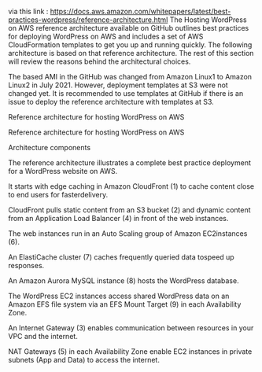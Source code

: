 via this link : https://docs.aws.amazon.com/whitepapers/latest/best-practices-wordpress/reference-architecture.html
The Hosting WordPress on AWS reference architecture available on GitHub outlines best practices for deploying WordPress on AWS and includes a set of AWS CloudFormation templates to get you up and running quickly. The following architecture is based on that reference architecture. The rest of this section will review the reasons behind the architectural choices.

The based AMI in the GitHub was changed from Amazon Linux1 to Amazon Linux2 in July 2021. However, deployment templates at S3 were not changed yet. It is recommended to use templates at GitHub if there is an issue to deploy the reference architecture with templates at S3.

Reference architecture for hosting WordPress on AWS

Reference architecture for hosting WordPress on AWS

Architecture components

The reference architecture illustrates a complete best practice deployment for a WordPress website on AWS.

It starts with edge caching in Amazon CloudFront (1) to cache content close to end users for fasterdelivery.

CloudFront pulls static content from an S3 bucket (2) and dynamic content from an Application Load Balancer (4) in front of the web instances.

The web instances run in an Auto Scaling group of Amazon EC2instances (6).

An ElastiCache cluster (7) caches frequently queried data tospeed up responses.

An Amazon Aurora MySQL instance (8) hosts the WordPress database.

The WordPress EC2 instances access shared WordPress data on an Amazon EFS file system via an EFS Mount Target (9) in each Availability Zone.

An Internet Gateway (3) enables communication between resources in your VPC and the internet.

NAT Gateways (5) in each Availability Zone enable EC2 instances in private subnets (App and Data) to access the internet.
